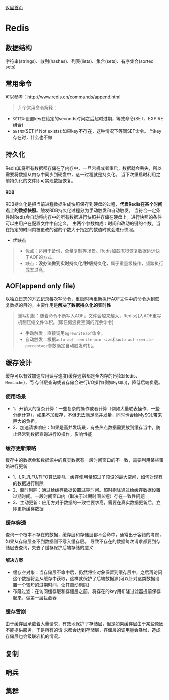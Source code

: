 <p> <a href="../README.md">返回首页</a></p>

# Redis
## 数据结构
字符串(strings)、散列(hashes)、列表(lists)、集合(sets)、有序集合(sorted sets)
## 常用命令
可以参考：http://www.redis.cn/commands/append.html
> 几个常用命令解释：
- `SETEX`:设置key在给定的seconds时间之后超时过期，等效命令(SET、EXPIRE组合)
- `SETNX`(SET if Not exists):如果key不存在，这种情况下等同SET命令。 当key存在时，什么也不做
## 持久化
Redis其将所有数据都存储在了内存中，一旦宕机或者重启，数据就会丢失，所以需要将数据从内存中同步到硬盘中，这一过程就是持久化。
当下次重启时利用之前持久化的文件即可实现数据恢复。
#### RDB
RDB持久化是把当前进程数据生成快照保存到硬盘的过程，**代表Redis在某个时间点上的数据快照**。触发RDB持久化过程分为手动触发和自动触发。 
当符合一定条件时Redis会自动将内存中的所有数据进行快照并存储在硬盘上。进行快照的条件可以由用户在配置文件中自定义，
由两个参数构成：时间和改动的键的个数。当在指定的时间内被更改的键的个数大于指定的数值时就会进行快照。
- 优缺点
> - 优点：适用于备份，全量复制等场景。Redis加载RDB恢复数据远远快于AOF的方式。
> - 缺点：**没办法做到实时持久化/秒级持久化**，属于重量级操作，频繁执行成本过高。
## AOF(append only file)
以独立日志的方式记录每次写命令，重启时再重新执行AOF文件中的命令达到恢复数据的目的。主要作用是**解决了数据持久化的实时性**
> 重写机制：随着命令不断写入AOF，文件会越来越大，Redis引入AOF重写机制压缩文件体积。(即任何浪费空间的冗余命令)
> - 手动触发：直接调用`bgrewriteaof`命令。
> - 自动触发：根据`auto-aof-rewrite-min-size`和`auto-aof-rewrite-percentage`参数确定自动触发时机。
## 缓存设计
缓存可以有效加速应用读写速度(缓存通常都是全内存的(例如:Redis、`Memcache`)，而
存储层查询或者存储会进行I/O操作(例如`MySQL`))，降低后端负载。
### 使用场景
- 1、开销大的复杂计算：一些复杂的操作或者计算（例如大量联表操作、一些分组计算），如果不加缓存，不但无法满足高并发量，同时也会给MySQL带来巨大的负担。
- 2、加速请求响应：如果是高并发场景，有些热点数据需要放到缓存当中，防止经常到数据查询进行IO操作，影响性能
### 缓存更新策略
缓存中的数据会和数据源中的真实数据有一段时间窗口的不一致，需要利用某些策略进行更新
- 1、LRU/LFU/FIFO算法剔除：缓存使用量超过了预设的最大空间，如何对现有的数据进行剔除
- 2、超时剔除：通过给缓存数据设置过期时间。超时剔除通过给缓存数据设置过期时间。一段时间窗口内（取决于过期时间长短）存在一致性问题
- 3、主动更新：应用方对于数据的一致性要求高，需要在真实数据更新后，立即更新缓存数据
### 缓存穿透
查询一个根本不存在的数据，缓存层和存储层都不会命中，通常出于容错的考虑，如果从存储层查不到数据则不写入缓存层。
导致不存在的数据每次请求都要到存储层去查询，失去了缓存保护后端存储的意义
#### 解决方案
- 缓存空对象：当存储层不命中后，仍然将空对象保留到缓存层中，之后再访问这个数据将会从缓存中获取，这样就保护了后端数据源(可以针对这类数据设置一个较短的过期时间，让其自动剔除)
- 布隆过滤：在访问缓存层和存储层之前，将存在的key用布隆过滤器提前保存起来，做第一层拦截器
### 缓存雪崩
由于缓存层承载着大量请求，有效地保护了存储层，但是如果缓存层由于某些原因不能提供服务，于是所有的请
求都会达到存储层，存储层的调用量会暴增，造成存储层也会级联宕机的情况。
## 复制
## 哨兵
## 集群